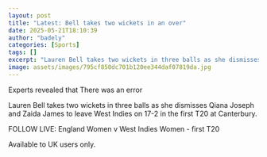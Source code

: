 ```yaml
---
layout: post
title: "Latest: Bell takes two wickets in an over"
date: 2025-05-21T18:10:39
author: "badely"
categories: [Sports]
tags: []
excerpt: "Lauren Bell takes two wickets in three balls as she dismisses Qiana Joseph and Zaida James to leave West Indies on 17-2 in the first T20 at Canterbury"
image: assets/images/795cf850dc701b120ee344daf07819da.jpg
---
```


Experts revealed that There was an error

Lauren Bell takes two wickets in three balls as she dismisses Qiana Joseph and Zaida James to leave West Indies on 17-2 in the first T20 at Canterbury.

FOLLOW LIVE: England Women v West Indies Women - first T20

Available to UK users only.

